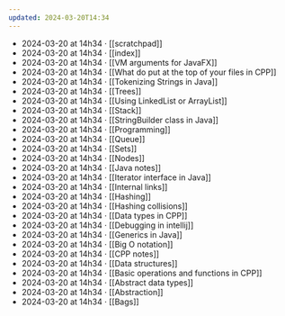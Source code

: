 ```yaml
---
updated: 2024-03-20T14:34
---
```

- 2024-03-20 at 14h34 · [[scratchpad]]
- 2024-03-20 at 14h34 · [[index]]
- 2024-03-20 at 14h34 · [[VM arguments for JavaFX]]
- 2024-03-20 at 14h34 · [[What do put at the top of your files in CPP]]
- 2024-03-20 at 14h34 · [[Tokenizing Strings in Java]]
- 2024-03-20 at 14h34 · [[Trees]]
- 2024-03-20 at 14h34 · [[Using LinkedList or ArrayList]]
- 2024-03-20 at 14h34 · [[Stack]]
- 2024-03-20 at 14h34 · [[StringBuilder class in Java]]
- 2024-03-20 at 14h34 · [[Programming]]
- 2024-03-20 at 14h34 · [[Queue]]
- 2024-03-20 at 14h34 · [[Sets]]
- 2024-03-20 at 14h34 · [[Nodes]]
- 2024-03-20 at 14h34 · [[Java notes]]
- 2024-03-20 at 14h34 · [[Iterator interface in Java]]
- 2024-03-20 at 14h34 · [[Internal links]]
- 2024-03-20 at 14h34 · [[Hashing]]
- 2024-03-20 at 14h34 · [[Hashing collisions]]
- 2024-03-20 at 14h34 · [[Data types in CPP]]
- 2024-03-20 at 14h34 · [[Debugging in intellij]]
- 2024-03-20 at 14h34 · [[Generics in Java]]
- 2024-03-20 at 14h34 · [[Big O notation]]
- 2024-03-20 at 14h34 · [[CPP notes]]
- 2024-03-20 at 14h34 · [[Data structures]]
- 2024-03-20 at 14h34 · [[Basic operations and functions in CPP]]
- 2024-03-20 at 14h34 · [[Abstract data types]]
- 2024-03-20 at 14h34 · [[Abstraction]]
- 2024-03-20 at 14h34 · [[Bags]]
